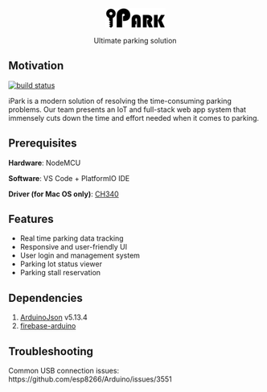 <p align="center"><img src="./img/ipark_logo.png" alt="iPark logo"></p>
<p align="center">Ultimate parking solution</p>

<h2> Motivation </h2> 
<p>
    <a href="https://travis-ci.com/iparkmse/ipark-embd"><img src="https://travis-ci.com/iparkmse/ipark-embd.svg?branch=master" alt="build status"></a>
</p>
<p>iPark is a modern solution of resolving the time-consuming parking problems. Our team presents an IoT and full-stack web app system that immensely cuts down the time and effort needed when it comes to parking. </p>

<h2> Prerequisites </h2>  
<p><b>Hardware</b>: NodeMCU </p>  
<p><b>Software</b>: VS Code + PlatformIO IDE </p>
<p><b>Driver (for Mac OS only)</b>: <a href="http://www.wch.cn/download/CH341SER_MAC_ZIP.html">CH340</a></p>

<h2> Features </h2>
<ul>
  <li>Real time parking data tracking</li>
  <li>Responsive and user-friendly UI</li>
  <li>User login and management system</li>
  <li>Parking lot status viewer</li>
  <li>Parking stall reservation</li>
</ul>

<h2> Dependencies </h2>
<ol>
  <li><a href="https://github.com/bblanchon/ArduinoJson">ArduinoJson</a> v5.13.4</li>
  <li><a href="https://github.com/FirebaseExtended/firebase-arduino">firebase-arduino</a></li>
</ol>

<h2>Troubleshooting </h3>
Common USB connection issues: https://github.com/esp8266/Arduino/issues/3551

